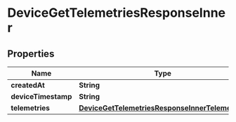 

# DeviceGetTelemetriesResponseInner


## Properties

| Name | Type | Description | Notes |
|------------ | ------------- | ------------- | -------------|
|**createdAt** | **String** |  |  [optional] |
|**deviceTimestamp** | **String** |  |  [optional] |
|**telemetries** | [**DeviceGetTelemetriesResponseInnerTelemetries**](DeviceGetTelemetriesResponseInnerTelemetries.md) |  |  [optional] |



